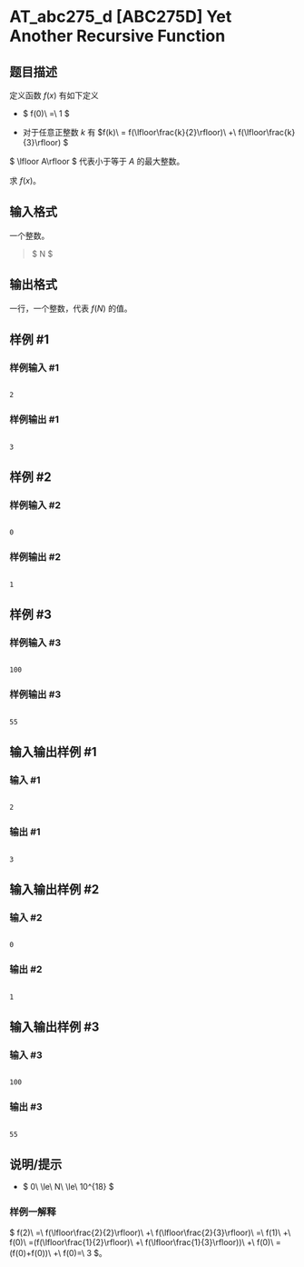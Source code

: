 # AT_abc275_d [ABC275D] Yet Another Recursive Function

## 题目描述

定义函数 $f(x)$ 有如下定义

- $ f(0)\ =\ 1 $
- 对于任意正整数 $k$ 有 $f(k)\ = f(\lfloor\frac{k}{2}\rfloor)\ +\ f(\lfloor\frac{k}{3}\rfloor) $

$ \lfloor A\rfloor $ 代表小于等于 $A$ 的最大整数。

求 $f(x)$。

## 输入格式

一个整数。

> $ N $

## 输出格式

一行，一个整数，代表 $f(N)$ 的值。

## 样例 #1

### 样例输入 #1

```
2
```

### 样例输出 #1

```
3
```

## 样例 #2

### 样例输入 #2

```
0
```

### 样例输出 #2

```
1
```

## 样例 #3

### 样例输入 #3

```
100
```

### 样例输出 #3

```
55
```

## 输入输出样例 #1

### 输入 #1

```
2
```

### 输出 #1

```
3
```

## 输入输出样例 #2

### 输入 #2

```
0
```

### 输出 #2

```
1
```

## 输入输出样例 #3

### 输入 #3

```
100
```

### 输出 #3

```
55
```

## 说明/提示

- $ 0\ \le\ N\ \le\ 10^{18} $

### 样例一解释

$ f(2)\ =\ f(\lfloor\frac{2}{2}\rfloor)\ +\ f(\lfloor\frac{2}{3}\rfloor)\ =\ f(1)\ +\ f(0)\ =(f(\lfloor\frac{1}{2}\rfloor)\ +\ f(\lfloor\frac{1}{3}\rfloor))\ +\ f(0)\ =(f(0)+f(0))\ +\ f(0)=\ 3 $。